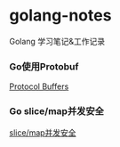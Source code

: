 # golang-notes
Golang 学习笔记&amp;工作记录

### Go使用Protobuf
[Protocol Buffers](https://github.com/kevin2018pg/golang-notes/blob/master/Golang%E4%BD%BF%E7%94%A8Protocol%20Buffers.md)

### Go slice/map并发安全
[slice/map并发安全](https://github.com/kevin2018pg/golang-notes/blob/master/Golang%20slice%26map%E5%B9%B6%E5%8F%91%E5%AE%89%E5%85%A8.md)

